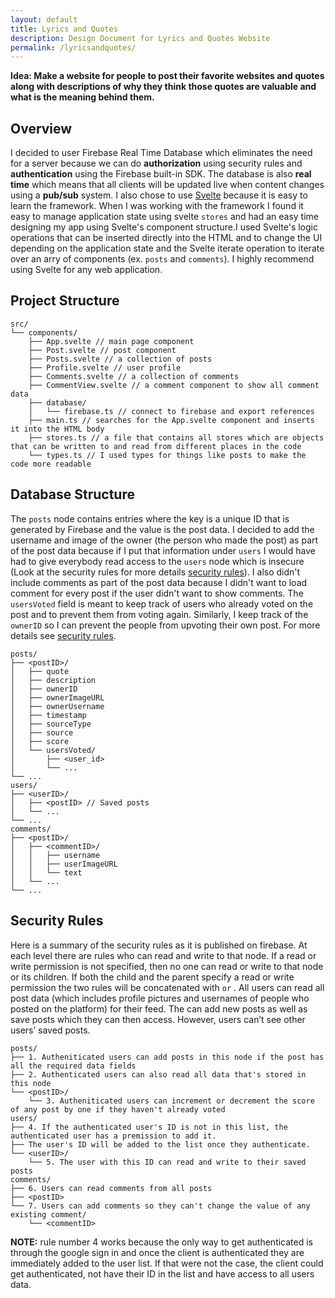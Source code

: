```yaml
---
layout: default
title: Lyrics and Quotes
description: Design Document for Lyrics and Quotes Website
permalink: /lyricsandquotes/
---
```

**Idea: Make a website for people to post their favorite websites and quotes along with descriptions of why they think those quotes are valuable and what is the meaning behind them.**

## Overview
I decided to user Firebase Real Time Database which eliminates the need for a server because we can do **authorization** using security rules and **authentication** using the Firebase built-in SDK. The database is also **real time** which means that all clients will be updated live when content changes using a **pub/sub** system. I also chose to use [Svelte](https://svelte.dev/) because it is easy to learn the framework. When I was working with the framework I found it easy to manage application state using svelte `stores` and had an easy time designing my app using Svelte's component structure.I used Svelte's logic operations that can be inserted directly into the HTML and to change the UI depending on the application state and the Svelte iterate operation to iterate over an arry of components (ex. `posts` and `comments`). I highly recommend using Svelte for any web application.

## Project Structure
```
src/
└── components/
    ├── App.svelte // main page component
    ├── Post.svelte // post component
    ├── Posts.svelte // a collection of posts
    ├── Profile.svelte // user profile
    ├── Comments.svelte // a collection of comments
    ├── CommentView.svelte // a comment component to show all comment data
    ├── database/
    │   └── firebase.ts // connect to firebase and export references
    ├── main.ts // searches for the App.svelte component and inserts it into the HTML body
    ├── stores.ts // a file that contains all stores which are objects that can be written to and read from different places in the code
    └── types.ts // I used types for things like posts to make the code more readable
```

## Database Structure
The `posts` node contains entries where the key is a unique ID that is generated by Firebase and the value is the post data. I decided to add the username and image of the owner (the person who made the post) as part of the post data because if I put that information under `users` I would have had to give everybody read access to the `users` node which is insecure (Look at the security rules for more details [security rules](#security-rules)). I also didn't include comments as part of the post data because I didn't want to load comment for every post if the user didn't want to show comments. The `usersVoted` field is meant to keep track of users who already voted on the post and to prevent them from voting again. Similarly, I keep track of the `ownerID` so I can prevent the people from upvoting their own post. For more details see [security rules](#security-rules). 
```
posts/
├── <postID>/
│   ├── quote
│   ├── description
│   ├── ownerID
│   ├── ownerImageURL
│   ├── ownerUsername
│   ├── timestamp
│   ├── sourceType
│   ├── source
│   ├── score
│   └── usersVoted/
│       ├── <user_id>
│       └── ...
└── ...
users/
├── <userID>/
│   ├── <postID> // Saved posts
│   └── ...
└── ...
comments/
├── <postID>/
│   ├── <commentID>/
│   │   ├── username
│   │   ├── userImageURL
│   │   └── text
│   └── ...
└── ...
```

## Security Rules
Here is a summary of the security rules as it is published on firebase. At each level there are rules who can read and write to that node. If a read or write permission is not specified, then no one can read or write to that node or its children. If both the child and the parent specify a read or write permission the  two rules will be concatenated with `or` . All users can read all post data (which includes profile pictures and usernames of people who posted on the platform) for their feed. The can add new posts as well as save posts which they can then access. However, users can’t see other users’ saved posts.
```
posts/
├── 1. Autheniticated users can add posts in this node if the post has all the required data fields
├── 2. Authenticated users can also read all data that's stored in this node
└── <postID>/
    └── 3. Autheniticated users can increment or decrement the score of any post by one if they haven't already voted
users/
├── 4. If the authenticated user's ID is not in this list, the authenticated user has a premission to add it. 
├── The user's ID will be added to the list once they authenticate.
└── <userID>/
    └── 5. The user with this ID can read and write to their saved posts
comments/
├── 6. Users can read comments from all posts
├── <postID>
└── 7. Users can add comments so they can't change the value of any existing comment/
    └── <commentID>
```
**NOTE:** rule number 4 works because the only way to get authenticated is through the google sign in and once the client is authenticated they are immediately added to the user list. If that were not the case, the client could get authenticated, not have their ID in the list and have access to all users data.

